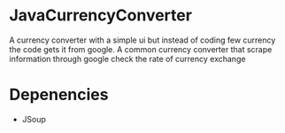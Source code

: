 # JavaCurrencyConverter
A currency converter with a simple ui but instead of coding few currency the code gets it from google.
 A common currency converter that scrape information through google check the rate of currency exchange

# Depenencies
- JSoup
